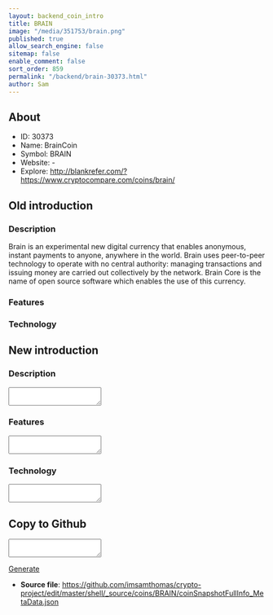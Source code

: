 ```yaml
---
layout: backend_coin_intro
title: BRAIN
image: "/media/351753/brain.png"
published: true
allow_search_engine: false
sitemap: false
enable_comment: false
sort_order: 859
permalink: "/backend/brain-30373.html"
author: Sam
---
```


## About

- ID: 30373
- Name: BrainCoin
- Symbol: BRAIN
- Website: -
- Explore: http://blankrefer.com/?https://www.cryptocompare.com/coins/brain/


## Old introduction

### Description

<p><span>Brain is an experimental new digital currency that enables anonymous, instant payments to anyone, anywhere in the world. Brain uses peer-to-peer technology to operate with no central authority: managing transactions and issuing money are carried out collectively by the network. Brain Core is the name of open source software which enables the use of this currency.</span></p>

### Features


### Technology




## New introduction


### Description
<textarea id="meta_description" name="description"></textarea>

### Features
<textarea id="meta_features" name="features"></textarea>

### Technology
<textarea id="meta_technology" name="technology"></textarea>


## Copy to Github

<textarea id="coinsnapshotfullinfo_metadata"></textarea>

<a href="#gen" onclick="generateMetaDatJson()">Generate</a>

- **Source file**: <a href="https://github.com/imsamthomas/crypto-project/edit/master/shell/_source/coins/BRAIN/coinSnapshotFullInfo_MetaData.json">https://github.com/imsamthomas/crypto-project/edit/master/shell/_source/coins/BRAIN/coinSnapshotFullInfo_MetaData.json</a>

